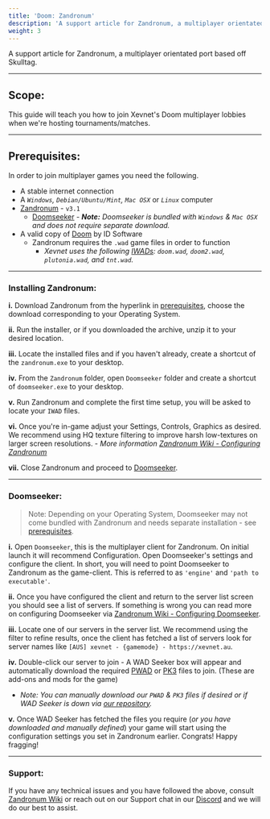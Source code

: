 ```yaml
---
title: 'Doom: Zandronum'
description: 'A support article for Zandronum, a multiplayer orientated port based off Skulltag.'
weight: 3
---
```


A support article for Zandronum, a multiplayer orientated port based off Skulltag.

---

## Scope: 

This guide will teach you how to join Xevnet's Doom multiplayer lobbies when we're hosting tournaments/matches. 

---

## Prerequisites:

In order to join multiplayer games you need the following.

- A stable internet connection
- A <i>`Windows`, `Debian/Ubuntu/Mint`, `Mac OSX`</i> or <i>`Linux`</i> computer
- [Zandronum](https://zandronum.com/download) - `v3.1`
  - [Doomseeker](http://doomseeker.drdteam.org/) - <i><b>Note:</b> Doomseeker is bundled with `Windows` & `Mac OSX` and does not require separate download.</i>
- A valid copy of [Doom](https://store.steampowered.com/bundle/27490/DOOM_Classic_Bundle/) by ID Software
  - Zandronum requires the `.wad` game files in order to function
    - <i>Xevnet uses the following [IWADs](https://zdoom.org/wiki/IWAD): `doom.wad`, `doom2.wad`, `plutonia.wad`, and `tnt.wad`.</i>

---

### Installing Zandronum:

<b>i.</b> Download Zandronum from the hyperlink in [prerequisites](/guides/doom/#prerequisites), choose the download corresponding to your Operating System.

<b>ii.</b> Run the installer, or if you downloaded the archive, unzip it to your desired location. 

<b>iii.</b> Locate the installed files and if you haven't already, create a shortcut of the `zandronum.exe` to your desktop.

<b>iv.</b> From the `Zandronum` folder, open `Doomseeker` folder and create a shortcut of `doomseeker.exe` to your desktop.

<b>v.</b> Run Zandronum and complete the first time setup, you will be asked to locate your `IWAD` files. 

<b>vi.</b> Once you're in-game adjust your Settings, Controls, Graphics as desired. We recommend using HQ texture filtering to improve harsh low-textures on larger screen resolutions. - <i>More information [Zandronum Wiki - Configuring Zandronum](https://wiki.zandronum.com/Configuring_Zandronum)</i>

<b>vii.</b> Close Zandronum and proceed to [Doomseeker](/guides/doom/#doomseeker).

---

### Doomseeker:

> Note: Depending on your Operating System, Doomseeker may not come bundled with Zandronum and needs separate installation - see [prerequisites](/guides/doom/#prerequisites).

<b>i.</b> Open `Doomseeker`, this is the multiplayer client for Zandronum. On initial launch it will recommend Configuration. Open Doomseeker's settings and configure the client. In short, you will need to point Doomseeker to Zandronum as the game-client. This is referred to as `'engine'` and `'path to executable'`.

<b>ii.</b> Once you have configured the client and return to the server list screen you should see a list of servers. If something is wrong you can read more on configuring Doomseeker via [Zandronum Wiki - Configuring Doomseeker](https://wiki.zandronum.com/Install_Doomseeker).

<b>iii.</b> Locate one of our servers in the server list. We recommend using the filter to refine results, once the client has fetched a list of servers look for server names like `[AUS] xevnet - {gamemode} - https://xevnet.au`.

<b>iv.</b> Double-click our server to join - A WAD Seeker box will appear and automatically download the required [PWAD](https://doomwiki.org/wiki/PWAD) or [PK3](https://doomwiki.org/wiki/PK3) files to join. (These are add-ons and mods for the game)
  - <i>Note: You can manually download our `PWAD` & `PK3` files if desired or if WAD Seeker is down via [our repository](https://doom.xevrac.com/wads/).</i>

<b>v.</b> Once WAD Seeker has fetched the files you require (<i>or you have downloaded and manually defined</i>) your game will start using the configuration settings you set in Zandronum earlier. Congrats! Happy fragging!

---

### Support:

If you have any technical issues and you have followed the above, consult [Zandronum Wiki](https://wiki.zandronum.com/Main_Page) or reach out on our Support chat in our [Discord](https://xevnet.au) and we will do our best to assist.